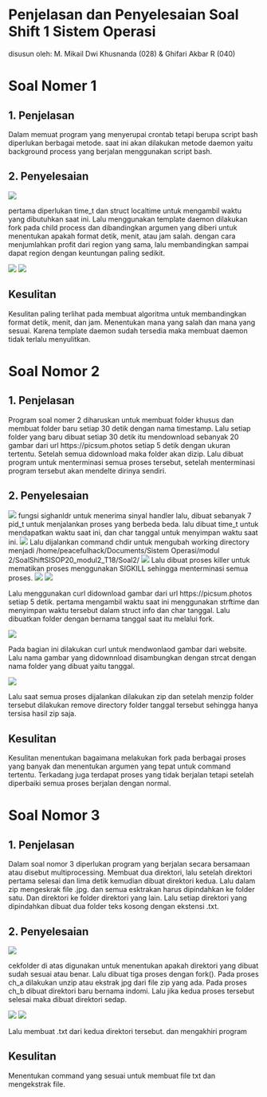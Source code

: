 # Penjelasan dan Penyelesaian Soal Shift 1 Sistem Operasi
disusun oleh: M. Mikail Dwi Khusnanda (028) & Ghifari Akbar R (040)



# Soal Nomer 1

<h2>1. Penjelasan</h2>
<p>Dalam memuat program yang menyerupai crontab tetapi berupa script bash diperlukan berbagai metode. saat ini akan dilakukan metode daemon yaitu background process yang berjalan menggunakan script bash.

<h2>2. Penyelesaian</h2>
<img src="Soal1/Screen Shot 2020-03-21 at 10.10.24.png">
<p>pertama diperlukan time_t dan struct localtime untuk mengambil waktu yang dibutuhkan saat ini. Lalu menggunakan template daemon dilakukan fork pada child process dan dibandingkan argumen yang diberi untuk menentukan apakah format detik, menit, atau jam salah.
dengan cara menjumlahkan profit dari region yang sama, lalu membandingkan sampai dapat region dengan keuntungan paling sedikit.
</p>

<img src="Soal1/Screen Shot 2020-03-21 at 10.10.37.png">

<img src="Soal1/Screen Shot 2020-03-21 at 10.10.46.png">

<h2>Kesulitan</h2>
Kesulitan paling terlihat pada membuat algoritma untuk membandingkan format detik, menit, dan jam. Menentukan mana yang salah dan mana yang sesuai. Karena template daemon sudah tersedia maka membuat daemon tidak terlalu menyulitkan.

# Soal Nomor 2
<h2>1. Penjelasan</h2>
Program soal nomer 2 diharuskan untuk membuat folder khusus dan membuat folder baru setiap 30 detik dengan nama timestamp. Lalu setiap folder yang baru dibuat setiap 30 detik itu mendownload sebanyak 20 gambar dari url https://picsum.photos setiap 5 detik dengan ukuran tertentu. Setelah semua didownload maka folder akan dizip. Lalu dibuat program untuk menterminasi semua proses tersebut, setelah menterminasi program tersebut akan mendelte dirinya sendiri.

<h2>2. Penyelesaian</h2>
<img src="Soal2/ss 2020-03-21 at 10.31.02.png">
fungsi sighanldr untuk menerima sinyal handler lalu, dibuat sebanyak 7 pid_t untuk menjalankan proses yang berbeda beda. lalu dibuat time_t untuk mendapatkan waktu saat ini, dan char tanggal untuk menyimpan waktu saat ini.
<img src="Soal2/ss 2020-03-21 at 10.31.09.png">
Lalu dijalankan command chdir untuk mengubah working directory menjadi /home/peacefulhack/Documents/Sistem Operasi/modul 2/SoalShiftSISOP20_modul2_T18/Soal2/

<img src="Soal2/ss 2020-03-21 at 10.31.31.png">
Lalu dibuat proses killer untuk mematikan proses menggunakan SIGKILL sehingga menterminasi semua proses.

<img src="Soal2/ss 2020-03-21 at 10.31.39.png">
<img src="Soal2/ss 2020-03-21 at 10.31.48.png">

<p>Lalu menggunakan curl didownload gambar dari url https://picsum.photos setiap 5 detik. pertama mengambil waktu saat ini menggunakan strftime dan menyimpan waktu tersebut dalam struct info dan char tanggal. Lalu dibuatkan folder dengan bernama tanggal saat itu melalui fork.</p>

<img src="Soal2/ss 2020-03-21 at 10.31.59.png">

<p>Pada bagian ini dilakukan curl untuk mendwonlaod gambar dari website. Lalu nama gambar yang didownnload disambungkan dengan strcat dengan nama folder yang dibuat yaitu tanggal.</p>

<img src="Soal2/ss 2020-03-21 at 10.32.14.png">

<p>Lalu saat semua proses dijalankan dilakukan zip dan setelah menzip folder tersebut dilakukan remove directory folder tanggal tersebut sehingga hanya tersisa hasil zip saja.</p>

<h2>Kesulitan</h2>
Kesulitan menentukan bagaimana melakukan fork pada berbagai proses yang banyak dan menentukan argumen yang tepat untuk command tertentu. Terkadang juga terdapat proses yang tidak berjalan tetapi setelah diperbaiki semua proses berjalan dengan normal.

# Soal Nomor 3
<h2>1. Penjelasan</h2>
Dalam soal nomor 3 diperlukan program yang berjalan secara bersamaan atau disebut multiprocessing. Membuat dua direktori, lalu setelah direktori pertama selesai dan lima detik kemudian dibuat direktori kedua. Lalu dalam zip mengeskrak file .jpg. dan semua esktrakan harus dipindahkan ke folder satu. Dan direktori ke folder direktori yang lain. Lalu setiap direktori yang dipindahkan dibuat dua folder teks kosong dengan ekstensi .txt.

<h2>2. Penyelesaian</h2>
<img src="Soal3/Screen Shot 2020-03-21 at 11.05.54.png">
<p>cekfolder di atas digunakan untuk menentukan apakah direktori yang dibuat sudah sesuai atau benar. Lalu dibuat tiga proses dengan fork(). Pada proses ch_a dilakukan unzip atau ekstrak jpg dari file zip yang ada. Pada proses ch_b dibuat direktori baru bernama indomi. Lalu jika kedua proses tersebut selesai maka dibuat direktori sedap. </p>

<img src="Soal3/Screen Shot 2020-03-21 at 11.06.06.png">
<img src="Soal3/Screen Shot 2020-03-21 at 11.06.11.png">
<p> Lalu membuat .txt dari kedua direktori tersebut. dan mengakhiri program</p>

<h2>Kesulitan</h2>
Menentukan command yang sesuai untuk membuat file txt dan mengekstrak file. 

